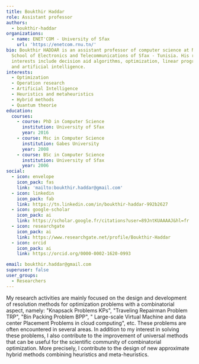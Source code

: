 ```yaml
---
title: Boukthir Haddar
role: Assistant professor
authors:
  - boukthir-haddar
organizations:
  - name: ENET'COM - University of Sfax
    url: 'https://enetcom.rnu.tn/'
bio: Boukthir HADDAR is an assistant professor of computer science at National
  School of Electronics and Telecommunications of Sfax - Tunisia. His research
  interests include decision aid algorithms, optimization, linear programming
  and artificial intelligence.
interests:
  - Optimization
  - Operation research
  - Artificial Intelligence
  - Heuristics and metaheuristics
  - Hybrid methods
  - Quantum theorie
education:
  courses:
    - course: PhD in Computer Science
      institution: University of Sfax
      year: 2016
    - course: Msc in Computer Science
      institution: Gabes University
      year: 2008
    - course: BSc in Computer Science
      institution: University of Sfax
      year: 2006
social:
  - icon: envelope
    icon_pack: fas
    link: 'mailto:boukthir.haddar@gmail.com'
  - icon: linkedin
    icon_pack: fab
    link: https://tn.linkedin.com/in/boukthir-haddar-992b2627
  - icon: google-scholar
    icon_pack: ai
    link: https://scholar.google.fr/citations?user=89JntKUAAAAJ&hl=fr
  - icon: researchgate
    icon_pack: ai
    link: https://www.researchgate.net/profile/Boukthir-Haddar
  - icon: orcid
    icon_pack: ai
    link: https://orcid.org/0000-0002-1620-0993

email: boukthir.haddar@gmail.com
superuser: false
user_groups:
  - Researchers
---
```

<!--StartFragment-->

My research activities are mainly focused on the design and development of resolution methods for optimization problems with a combinatorial aspect, namely: "Knapsack Problems KPs", "Traveling Repairman Problem TRP", "Bin Packing Problem BPP", " Large-scale Virtual Machine and data center Placement Problems in cloud computing", etc. These problems are often encountered in several areas. In addition to my interest in solving these problems, I also contribute to the improvement of universal methods that can be useful for the scientific community of combinatorial optimization. More precisely, I contribute to the design of new approximate hybrid methods combining heuristics and meta-heuristics.

<!--EndFragment-->